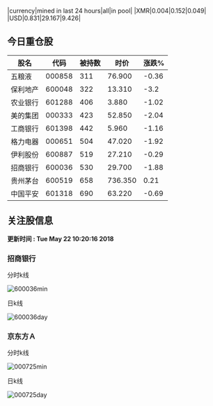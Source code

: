 |currency|mined in last 24 hours|all|in pool|
|XMR|0.004|0.152|0.049|
|USD|0.831|29.167|9.426|

## 今日重仓股 

|股名|代码|被持数|时价|涨跌%|
|---|---|---|---|---|
|五粮液|000858|311|76.900|-0.36|
|保利地产|600048|322|13.310|-3.2|
|农业银行|601288|406|3.880|-1.02|
|美的集团|000333|423|52.850|-2.04|
|工商银行|601398|442|5.960|-1.16|
|格力电器|000651|504|47.020|-1.92|
|伊利股份|600887|519|27.210|-0.29|
|招商银行|600036|530|29.700|-1.88|
|贵州茅台|600519|658|736.350|0.21|
|中国平安|601318|690|63.220|-0.69|

## 关注股信息
**更新时间 : Tue May 22 10:20:16 2018**
### 招商银行 
分时k线

![600036min](http://image.sinajs.cn/newchart/min/n/sh600036.gif)

日k线

![600036day](http://image.sinajs.cn/newchart/daily/n/sh600036.gif)

### 京东方Ａ 
分时k线

![000725min](http://image.sinajs.cn/newchart/min/n/sz000725.gif)

日k线

![000725day](http://image.sinajs.cn/newchart/daily/n/sz000725.gif)
